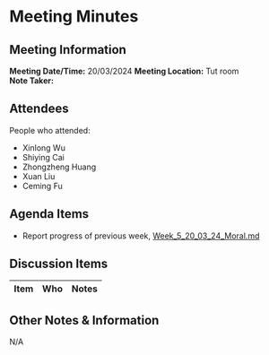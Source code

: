 # Meeting Minutes
## Meeting Information
**Meeting Date/Time:** 20/03/2024
**Meeting Location:** Tut room  
**Note Taker:** 

## Attendees
People who attended:
- Xinlong Wu
- Shiying Cai
- Zhongzheng Huang
- Xuan Liu
- Ceming Fu

## Agenda Items

- Report progress of previous week, [Week_5_20_03_24_Moral.md](https://github.com/24-S1-2-C-Moral-Decisions/LandingSite/blob/main/WeekReport/Week_7_17_04_24_Moral.md)

## Discussion Items
Item | Who | Notes |
---- | ---- | ---- |



## Other Notes & Information
N/A
